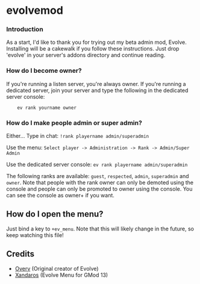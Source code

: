 evolvemod
=========
### Introduction

As a start, I'd like to thank you for trying out my beta admin mod, Evolve. Installing will be a cakewalk if you follow these instructions. Just drop 'evolve' in your server's addons directory and continue reading.

### How do I become owner?

If you're running a listen server, you're always owner. If you're running a dedicated server, join your server and type the following in the dedicated server console:
```
	ev rank yourname owner
```
### How do I make people admin or super admin?

Either...
Type in chat: `!rank playername admin/superadmin`

Use the menu: `Select player -> Administration -> Rank -> Admin/Super Admin`

Use the dedicated server console: `ev rank playername admin/superadmin`

The following ranks are available: `guest`, `respected`, `admin`, `superadmin` and `owner`. Note that people with the rank owner can only be demoted using the console and people can only be promoted to owner using the console. You can see the console as owner+ if you want.

## How do I open the menu?

Just bind a key to `+ev_menu`. Note that this will likely change in the future, so keep watching this file!

## Credits

* [Overv](https://code.google.com/p/evolvemod/) (Original creator of Evolve)
* [Xandaros](https://github.com/Xandaros) (Evolve Menu for GMod 13)
